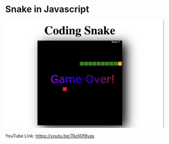 # Snake in Javascript

![alt text](coding_snake_cover.png)

YouTube Link: https://youtu.be/7Azlj0f9vas
